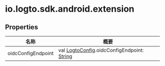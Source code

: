 # io.logto.sdk.android.extension

## Properties

| 名称               | 概要                                                                                                                                                                        |
| ------------------ | --------------------------------------------------------------------------------------------------------------------------------------------------------------------------- |
| oidcConfigEndpoint | val [LogtoConfig](../io.logto.sdk.android.type/-logto-config/index.md).oidcConfigEndpoint: [String](https://kotlinlang.org/api/latest/jvm/stdlib/kotlin/-string/index.html) |
